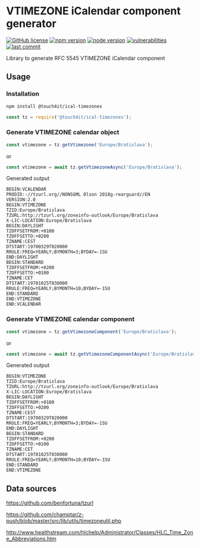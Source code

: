 # VTIMEZONE iCalendar component generator

[![GitHub license](https://img.shields.io/badge/license-ISC-blue.svg)](https://github.com/touch4it/ical-timezones/blob/master/lib/LICENSE.md)
[![npm version](https://img.shields.io/npm/v/@touch4it/ical-timezones)](https://www.npmjs.com/package/@touch4it/ical-timezones)
[![node version](https://img.shields.io/node/v/@touch4it/ical-timezones)](https://www.npmjs.com/package/@touch4it/ical-timezones)
[![vulnerabilities](https://img.shields.io/snyk/vulnerabilities/npm/@touch4it/ical-timezones)](https://www.npmjs.com/package/@touch4it/ical-timezones)
[![last commit](https://img.shields.io/github/last-commit/touch4it/ical-timezones)](https://github.com/touch4it/ical-timezones)

Library to generate RFC 5545 VTIMEZONE iCalendar component

##  Usage

### Installation

```bash
npm install @touch4it/ical-timezones
```

```javascript
const tz = require('@touch4it/ical-timezones');
```

### Generate VTIMEZONE calendar object

```javascript
const vtimezone = tz.getVtimezone('Europe/Bratislava');
```
or
```javascript
const vtimezone = await tz.getVtimezoneAsync('Europe/Bratislava');
```

Generated output

```
BEGIN:VCALENDAR
PRODID:-//tzurl.org//NONSGML Olson 2018g-rearguard//EN
VERSION:2.0
BEGIN:VTIMEZONE
TZID:Europe/Bratislava
TZURL:http://tzurl.org/zoneinfo-outlook/Europe/Bratislava
X-LIC-LOCATION:Europe/Bratislava
BEGIN:DAYLIGHT
TZOFFSETFROM:+0100
TZOFFSETTO:+0200
TZNAME:CEST
DTSTART:19700329T020000
RRULE:FREQ=YEARLY;BYMONTH=3;BYDAY=-1SU
END:DAYLIGHT
BEGIN:STANDARD
TZOFFSETFROM:+0200
TZOFFSETTO:+0100
TZNAME:CET
DTSTART:19701025T030000
RRULE:FREQ=YEARLY;BYMONTH=10;BYDAY=-1SU
END:STANDARD
END:VTIMEZONE
END:VCALENDAR
```

### Generate VTIMEZONE calendar component

```javascript
const vtimezone = tz.getVtimezoneComponent('Europe/Bratislava');
```
or
```javascript
const vtimezone = await tz.getVtimezoneComponentAsync('Europe/Bratislava');
```

Generated output

```
BEGIN:VTIMEZONE
TZID:Europe/Bratislava
TZURL:http://tzurl.org/zoneinfo-outlook/Europe/Bratislava
X-LIC-LOCATION:Europe/Bratislava
BEGIN:DAYLIGHT
TZOFFSETFROM:+0100
TZOFFSETTO:+0200
TZNAME:CEST
DTSTART:19700329T020000
RRULE:FREQ=YEARLY;BYMONTH=3;BYDAY=-1SU
END:DAYLIGHT
BEGIN:STANDARD
TZOFFSETFROM:+0200
TZOFFSETTO:+0100
TZNAME:CET
DTSTART:19701025T030000
RRULE:FREQ=YEARLY;BYMONTH=10;BYDAY=-1SU
END:STANDARD
END:VTIMEZONE
```

##  Data sources

https://github.com/benfortuna/tzurl

https://github.com/champtar/z-push/blob/master/src/lib/utils/timezoneutil.php

http://www.healthstream.com/hlchelp/Administrator/Classes/HLC_Time_Zone_Abbreviations.htm
